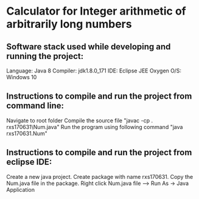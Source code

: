 # Calculator for Integer arithmetic of arbitrarily long numbers

## Software stack used while developing and running the project:	
Language: Java 8 
Compiler: jdk1.8.0_171 
IDE: Eclipse JEE Oxygen
O/S: Windows 10

## Instructions to compile and run the project from command line:
Navigate to root folder
Compile the source file "javac -cp . rxs170631\Num.java"
Run the program using following command "java rxs170631.Num"

## Instructions to compile and run the project from eclipse IDE:
Create a new java project.
Create package with name rxs170631.
Copy the Num.java file in the package. 
Right click Num.java file --> Run As -> Java Application
